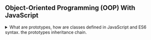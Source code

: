 ## Object-Oriented Programming (OOP) With JavaScript

<details>
<summary>
What are prototypes, how are classes defined in JavaScript and ES6 syntax. the prototypes inheritance chain.
</summary>

Javascript is an object oriented language.
we have constructors, prototypes, classes, inheritance, and ES6 methods.

### Object Oriented Programming Overview

<details>
<summary>
A high level overview of Object Oriented Programming, the principles of OOP and how it's actually used in JavaScript
</summary>

a programming paradigm based on the concept of **object**. wwe use object to represent (model, describe) real-world or abstract features.
objects can contain data (**properties**) and actions(**methods**), with object, we pack the data along with the relevant behavior.

objects are self contained pieces of codes, they form the building blocks of the program, and they interact with one another using the public interface (the **api**). OOP makes code more flexible, easier to maintain and develop.

up until now we only used objects as object literals, each variable was the only instance of itself. we now move to use classes,which are conceptualized as blueprints from which many **instances** can be created.

an instance is the real object we can use, while the class is the stencil for them.

IMPORTANT: Javascript doesn't have the common form of private and public methods and properties,the examples and illustration are just for for learning purposes.

#### OOP Principals

<details>
<summary>
there are 4 common principles for OOP: abstraction, encapsulation, inheritance,polymorphism.
</summary>

> - **Abstraction**: Ignoring or hiding details tha **don't matter**, allowing us to get and **overview** perspective of the _thing_ we're implementing, instead of messing with details that don't really matter to our implementation.
>
> - **Encapsulation**: Keeping properties and method **private** inside the class, so they are **not accessible from outside the class**. Some methods can be **exposed** as a public interface (API).
>
> - **Inheritance**: Making all properties and methods of a certain class **available to a child class**, forming a hierarchical relationship between classes, this allows us to **reuse common logic** and to model real-world relationships.
>
> - **Polymorphism**: a child class can **overwrite** a method it inherited from a parent class \[it's more complex than that, but enough for our purpose].

</details>

#### OOP in Javascript

<details>
<summary>
Javascript uses prototypes rather than "class-instance" paradigm. it's called prototypal inheritance/delegation.
</summary>

JavaScript does OOP differently than other languages, each object has a prototype, the prototype has method that the object can access.

> **Prototypal inheritance**: The prototype contains methods (behavior) that are **accessible to all objects linked to that prototype**.
> Behavior is **delegated** to the linked prototype object.

if we look at the mdn documentations, we can see the methods defined on the _Array.prototype_ object, we can also see it when we observe an array, all the method are defined under the prototype

there are 3 ways to create prototypal inheritance in JavaScript:

1. constructor functions
   - create objects from a function.
   - this is how built-in object (Arrays, Maps, Sets) are actually implements.
2. ES6 classes
   - a modern alternative to constructor function syntax.
   - **only synthetic sugar**. same as constructor function behind the scenes.
   - not actual classes like what we have in other languages.
   - another layer of abstraction.
3. Object.create()
   - the easiest way to link an object to a prototype object.

</details>

</details>

### Constructor Functions and the _new_ Operator

<details>
<summary>
The new operator creates and returns an object from a function. the instanceof operator.
</summary>

We start with constructor functions. it's a completely normal function that's called with the _new_ keyword. we can use function declaration and function expressions, **but not arrow functions**. by convention, constructor function start with a capital letter.

```js
const Person = function (firstName, birthYear) {
  console.log(this);
  this.firstName = firstName;
  this.birthYear = birthYear;
};

const jonas = new Person("jonas", 1991);
const matilda = new Person("matilda", 2005);
console.log(jonas, matilda);
```

the _new_ operator does some heavy lifting

1. it creates a new empty object {}.
2. the function is called on the newly created object (the _this_ keyword). this is why arrow functions won't work.
3. the newly created object is linked to a prototype.
4. the object is automatically returned from the function. no need for a _return_ statement.

an object created from a constructor function is instance of something, we can check it with the _instanceof_ operator, which returns a boolean value.

```js
console.log("jonas is a Person?", jonas instanceof Person);
console.log("array is a Person?", [1, 2] instanceof Person);
console.log("array is an Array?", [1, 2] instanceof Array);
```

the properties that we define in the constructor are called instance properties.
we can also add methods to an constructor function. just like object literals. **but this is a bad practice**. we create the object (functions are objects) each time, it costs us memory and resources.

```js
const Person = function (firstName, birthYear) {
  this.firstName = firstName;
  this.birthYear = birthYear;
  this.calcAge = function () {
    return 2037 - this.birthYear;
  };
};
const jonas = new Person("jonas", 1991);
console.log(`${jonas.firstName} is ${jonas.calcAge()} years old!`);
```

It's better to create this method on the prototype of the object and use prototype inheritance.

</details>

### Prototypes

<details>
<summary>
JavaScript implemented it's object hierarchy with prototypes, a special kind of object that is linked to instances, eventually, all objects have the base 'Object.prototype' as the base level.
</summary>

Each function has a property called _.prototype_. we can add methods to it and then we can call the prototype method directly on the object, just like it was a function of the object itself.
the function exists just once, but all instances can use it.

```js
console.log("before adding function to prototype", Person.prototype);
console.log(Array.prototype);
Person.prototype.calcAgePrototype = function () {
  console.log(this);
  return 2044 - this.birthYear;
};
console.log(`${jonas.firstName} is ${jonas.calcAgePrototype()} years old!`);
console.log("after adding function to prototype", Person.prototype);
console.log("the prototype function isn't on the object", jonas);
```

we can see the prototype of each object with calling \_.\_\_proto\_\_\_ on an object instance.
and here is something confusing. the _Person.prototype_ (the prototype property of the function) is the same as the jonas.\_\_proto\_\_'. There is also the function _.isPrototypeOf(object)_ that checks this

```js
console.log("jonas.__proto__", jonas.__proto__);
console.log("Person.__proto__", Person.__proto__);

console.log(
  "jonas.__proto__ === Person.prototype",
  jonas.__proto__ === Person.prototype);
console.log('prototype.isPrototypeOf()');
console.log(Person.prototype.isPrototypeOf(jonas)); //true
console.log(Person.prototype.isPrototypeOf(Person)); //false
);
```

the _.prototype_ property is actually the prototype of linked objects, or something like that.

as we saw before, the _new_ operator sets the prototype (the .\_\_proto\_\_) of the created object to the _.prototype_ of the function.
we can also set properties on the prototype itself. which will be only stored on the prototype object, and not in the instance

```js
Person.prototype.species = "Home Sapiens";
console.log("matilda.species", matilda.species);
console.log("matilda", matilda);
console.log("Person.prototype", Person.prototype);
```

we can check if a property belong to the object instance with _.hasOwnProperty(propertyName)_ method.

```js
console.log(
  "jonas.hasOwnProperty('firstName')",
  jonas.hasOwnProperty("firstName")
); //true
console.log("jonas.hasOwnProperty('species')", jonas.hasOwnProperty("species")); //false
```

#### Prototypal Inheritance and the Prototype Chain

<details>
<summary>
The Prototype chain is similar to the scope chain, from the object own properties, all the way up to the prototype and the Object.prototype.
</summary>

Constructor function has a _.prototype_ property pointing to a prototype object.
that prototype objects has a _.constructor_ property pointing back the to the function.

the prototype is actually the prototype not of the function, but of all the objects created by this function.

when we call a function with the _new_ operator. this is true for function constructors and ES6 classes, but not _Object.create()_.

> 1. an empty object is created.
> 2. _this_ keyword in the function call is set to the new object.
> 3. the new object is linked via the .\_\_proto\_\_ property to to constructor function prototype property.
> 4. the new object is returned from constructor function call.

when we call a method on a object, we first check the object itself, and if there isn't a match, the prototype is checked next. this is called _prototype delegation_. all these connections are part of the prototype chain.

//TODO: add diagram.

all objects in JavaScript have prototypes, and the prototype of our constructed prototype is Object.prototype, which was built by _Object()_. so if there's a method that's not on the object, and not on it's prototype then we check the next prototype (_Object.prototype_). the prototype of the Object constructor function is the null prototype. the final,base level, link of the prototype chain.

```js
console.log("Object.prototype", Object.prototype);
console.log("{}.__proto__", {}.__proto__);
```

> **Prototype Chain**: series of links between objects, linked through prototypes (similar to the scope chain).

</details>

#### Prototypical Inheritance and Built-in Objects

<details>
<summary>
The Built-in Objects have chains of prototypes, which is why they have methods
</summary>

the prototypal inheritance is what powers the built-in JavaScript object.

```js
console.log("jonas.__proto__", jonas.__proto__); //Person Prototype
console.log("jonas.__proto__.__proto__", jonas.__proto__.__proto__); //ObjectPrototype
console.log(
  "jonas.__proto__.__proto__.__proto__",
  jonas.__proto__.__proto__.__proto__
); //null
console.log("Person.prototype.constructor", Person.prototype.constructor); //function Person
console.log("Person.__proto__", Person.__proto__); //empty object

//arrays
console.log("arrays");
console.log("array", [1, 2, 3].__proto__);
console.log(
  "array __proto__ ==== Array.prototype",
  [1, 2, 3].__proto__ === Array.prototype
);
console.log([1, 2, 3].__proto__.__proto__); // the object prototype
```

we can actually use this to our advantage and enhance the array object via the prototype! but of course, this is a bad practice, we shouldn't touch the built-in objects.

```js
const arrDuplicates = [1, 2, 3, 2, 3, 5];
console.log(arrDuplicates.uniqueElements()); //error!
Array.prototype.uniqueElements = function () {
  return [...new Set(this)];
};

console.log(arrDuplicates.uniqueElements()); //now it works!
```

we can also check the prototypes of html elements. and we discover that the Nodes and DOM follow the same chain. and eventually we will reach the Object prototype. we can also use _console.dir()_ to inspect functions, and we see they too have an prototype, which is why we can call method like _.bind()_ on them..

```js
const nodePrototypes = function () {
  const h1 = document.querySelector("h1");
  console.log("h1.__proto__", h1.__proto__); // htmlLeadingElement
  console.log("h1.__proto__.__proto__", h1.__proto__.__proto__); //HtmlElement
  console.dir(() => {
    5;
  }); //function has prototype as well
};
```

</details>

#### Coding Challenge #1

<details>
<summary>
Use constructor function to create objects and then add methods to the prototypes. would be cool to use the Intl.NumberFormat object maybe and have it be either in the prototype or in the object itself.
</summary>

> Your tasks:
>
> 1. Use a constructor function to implement a 'Car'. A car has a 'make' and a 'speed' property. The 'speed' property is the current speed of the car in km/h.
> 2. Implement an 'accelerate' method that will increase the car's speed by 10, and log the new speed to the console.
> 3. Implement a 'brake' method that will decrease the car's speed by 5, and log the new speed to the console.
> 4. Create 2 'Car' objects and experiment with calling 'accelerate' and 'brake' multiple times on each of them.
>
> Test data:
>
> - Data car 1: 'BMW' going at 120 km/h.
> - Data car 2: 'Mercedes' going at 95 km/h.

</details>

</details>

### ES6 Classes

<details>
<summary>
Like constructor functions, but with modern syntax.
</summary>
ES6 aren't classes like java or c++, they still do prototypical inheritance, but we a syntax that's more familiar to programmers from other languages.

we can have class deceleration and class expressions.
we use the keyword _class_, we must use _constructor_ as a method name. the other methods we define are part of the prototype, not on the object.

```js
const PersonEx = class {};
class PersonCL {
  constructor(firstName, birthYear) {
    this.firstName = firstName;
    this.birthYear = birthYear;
  }
  //method will be added to .prototype property.
  calculateAge() {
    console.log(2037 - this.birthYear);
  }
}

const janice = new PersonCL("Janice", 1986);
console.log(janice);
```

1. Classes are not hoisted.
2. Classes are first-class citizens.
3. Class are always executed in 'strict-mode'.

we can't ignore prototypical inheritance, even if we use ES6 method. but the class syntax makes things nicer by having all the code at the same place,

</details>

### Getters And Setters

<details>
<summary>
Function that get and set data, but are called on like regular properties. actually part of ES5.
</summary>

for getters, we create a normal function, and then add the _get_ keyword for to it. so we now longer need parentheses to call it. setters use the _set_ keyword and must take **one** parameter.

```js
const account = {
  owner: "Jonas",
  movements: [120, 30, 400],

  get latest() {
    return this.movements.slice(-1).pop();
  },
  set latest(mov) {
    this.movements.push(mov);
  },
};
console.log(account.latest);
account.latest = 55;
console.log(account);
```

for ES6 classes, the code is similar. we simply add the _'get/set'_ keywords.
remember that it still is a function, and will be calculated only when we call it,and recalculated again for each call.

```js
class PersonCL {
  constructor(firstName, birthYear) {
    this.firstName = firstName;
    this.birthYear = birthYear;
  }
  //method will be added to .prototype property.
  get age() {
    console.log(2037 - this.birthYear);
  }
}

const janice = new PersonCL("Janice", 1986);
console.log(janice.age);
```

Setters are great for data validation, we can ensure that the new data fits a criteria and if it doesn't we can reject it from overwriting the data.

```js
class PersonCL {
  constructor(firstName, birthYear) {
    this.firstName = firstName;
    this.birthYear = birthYear;
    this.fullName = firstName + " unknown";
  }
  //method will be added to .prototype property.
  get age() {
    console.log(2037 - this.birthYear);
  }
  //setter has a different name than that of the property, usually underscore.
  set fullName(name) {
    if (name.includes(" ")) this._fullName = name;
    else console.log(`${name} is not valid`);
  }
}
```

we should be careful of having the same name for the setter and the underlying method. otherwise we can get a stack-overflow. the convention is to have the inner property name with an underscore before it.

</details>

### Static Methods

<details>
<summary>
Methods that belong to the namespace and act independent of whatever object we have.
</summary>

static methods don't operate on any instance of the class. like the _Array.from()_ method. these are methods that aren't attached to the prototype, so they can't be called from an instance. they are part of the constructor function.

```js
Array.from(document.querySelectorAll("p")); //works
[1, 3].from(document.querySelectorAll("p")); //error!
```

a lot of function from the _'Number'_ namespace are like that. the static function isn't inherited to the instances that were created with the function

```js
const PersonCF = function (firstName, birthYear) {
  this.firstName = firstName;
  this.birthYear = birthYear;
};

PersonCF.hey = function () {
  console.log(this); // the constructor function is the 'this'
  return "Hey!";
};
const ben = new PersonCF("ben", 1995);
//console.log(ben.hey()); //error
console.log(PersonCF.hey()); //works fine, called on constructor function
```

for es6 classes. we simply add the _static_ keyword

```js
class PersonES6 {
  constructor(firstName, birthYear) {
    this.firstName = firstName;
    this.birthYear = birthYear;
  }
  //prototype method
  hey() {
    return `Hey ${this.firstName}`;
  }
  //static method
  static hey() {
    return `Hey there!`;
  }
}

const dan = new PersonES6("dan", 1889);
console.log(dan.hey()); //call prototype method
console.log(PersonES6.hey()); // call static method
```

</details>

### Object Creation with _Object.create()_

<details>
<summary>
Object.create() returns a new object whose linked to a different object via the prototypical chain.
</summary>

The third way to create objects, by using the _Object.create()_ method, we still have prototype inheritance, but no prototype properties, no constructor function and no '_new_' operator.
we use _Object.create()_ to manually set the prototype of the created object into a different object.

```js
const PersonProto = {
  calcAgeOCR() {
    return 2037 - this.birthYear;
  }, //using enhanced object literals syntax
};

const steve = Object.create(PersonProto); //steve's prototype is PersonProto
console.log(steve.__proto__);
console.log(steve.calcAgeOCR()); //NaN
steve.birthYear = 1992;
console.log(steve.calcAgeOCR()); // now it works!
```

constructor function and ES6 classes use the _new_ keyword. _Object.create()_ sets the prototype manually. we can have different structures of objects with the same prototype, or similar structures with different prototypes.

We can have function that behaves like a constructor function, but initiates the properties via the prototypical inheritance after the object was created

```js
PersonProto.init = function (firstName, birthYear) {
  this.firstName = firstName; //the 'this' is the calling member
  this.birthYear = birthYear;
};
const sarah = Object.create(PersonProto);
sarah.init("sarah", 2011);
console.log(sarah.calcAgeOCR());
```

#### Coding Challenge #2

<details>
<summary>
Use ES6 classes, getter / setter to make the previous challenge cleaner to look at
</summary>

> Your tasks:
>
> 1. Re-create Challenge #1, but this time using an ES6 class (call it 'CarCl')
> 2. Add a getter called 'speedUS' which returns the current speed in mi/h (divide by 1.6).
> 3. Add a setter called 'speedUS' which sets the current speed in mi/h (but converts it to km/h before storing the value, by multiplying the input by 1.6)
> 4. Create a new car and experiment with the 'accelerate' and 'brake' methods, and with the getter and setter.
>
> Test data:

- Data car 1: 'Ford' going at 120 km/h.

</details>

</details>

### Inheritance Between _'Classes'_

<details>
<summary>
Different ways to create inheritance chains between prototypes.
</summary>

so far, we looked at ways to implement inheritance between an object and it's prototype, now we will look at _'real inheritance'_ between _'real classes'_. like how other programming languages do it.

#### Constructor Functions Inheritance

<details>
<summary>
Manually manipulating the prototype chain
</summary>

we start with inheritance between constructor functions.
we will use the Person Class as a parent class, and a 'student' class as a derived chile class. we will do this with using the constructor function, es6 classes and _Object.create()_.

we start with the base class. like we did many times already. we will then have constructor for the student, with the same arguments and additional data as needed. we also have a method on the prototype.

```js
const PersonCFBase = function (firstName, birthYear) {
  this.firstName = firstName;
  this.birthYear = birthYear;
};

PersonCFBase.prototype.calculateAge = function () {
  console.log(2037 - this.birthYear);
};

const StudentCFDerived = function (firstName, birthYear, course) {
  this.firstName = firstName;
  this.birthYear = birthYear;
  this.course = course;
};
StudentCFDerived.prototype.introduce = function () {
  console.log(`my name is ${this.firstName}, and I study ${this.course}`);
};
const mike = new StudentCFDerived("mike", 2015, "Economics");

mike.introduce();
```

the first thing we want to do is to remove the duplication from the student constructor function. the problem is that if we use it directly, we don't have the _'this'_ keyword, so we use the _.call()_ method.

```js
const StudentCFDerived = function (firstName, birthYear, course) {
  //PersonCFBase(firstName,birthYear); //doesn't work
  PersonCFBase.call(this, firstName, birthYear); //this works
  this.course = course;
};

//mike.calculateAge(); //doesn't work
mike.introduce(); //works
```

we have the introduce method, but not 'calculate age' method on the student object. we want to inherit from the person class. we want to make the prototype chain fit this vision.
the prototype of student.\_\_proto\_\_ should be the person prototype. this is done manually for now.

```js
StudentCFDerived.prototype.foo = function () {};
console.log(StudentCFDerived.prototype); //foo is visible
StudentCFDerived.prototype = Object.create(PersonCFBase.prototype);
console.log(StudentCFDerived.prototype); //foo is gone!
const jen = new StudentCFDerived("jen", 2016, "Math");
jen.calculateAge(); //works
```

this actually creates a new object as the prototype, so any new student will lose access to the previous methods, because now we created an empty (but still linked) object as the prototype. this means we should restructure the order.

we have to use _Object.create()_ to set up the prototype chain. otherwise we get a weird thing. we want to inherit, not make the same.

```js
StudentCFDerived.prototype = PersonCFBase.prototype; //is bad.
StudentCFDerived.prototype = Object.create(PersonCFBase.prototype); // is good, almost
```

now we make a new student object, and when we call a method, like calculateAge(), it travels across the prototype chain, from the student prototype, ot the person prototype, and then the Object prototype.

we still have some stuff to fix! we want the _.prototype.constructor_ to point to the correct constructor function!

```js
console.log(StudentCFDerived.prototype.constructor); //personCFBase
StudentCFDerived.prototype.constructor = StudentCFDerived;
console.log(StudentCFDerived.prototype.constructor); //StudentCFDerived

console.log(jen instanceof StudentCFDerived); //true
console.log(jen instanceof PersonCFBase); //true
console.log(jen instanceof Object); //true
```

</details>

#### Coding Challenge #3

<details>
<summary>
Using inheritance with constructor functions, overriding some functions and not others. using the first matched method in the prototype chain.
</summary>

> Your tasks:
>
> 1. Use a constructor function to implement an Electric Car (called 'EV') as a child "class" of 'Car'. Besides a make and current speed, the 'EV' also has the current battery charge in % ('charge' property)
> 2. Implement a 'chargeBattery' method which takes an argument 'chargeTo' and sets the battery charge to 'chargeTo'.
> 3. Implement an 'accelerate' method that will increase the car's speed by 20, and decrease the charge by 1%. Then log a message like this: 'Tesla going at 140 km/h, with a charge of 22%'.
> 4. Create an electric car object and experiment with calling 'accelerate', 'brake' and 'chargeBattery' (charge to 90%). Notice what happens when you 'accelerate'!
>
> Hint: Review the definition of polymorphism
>
> Test data:
>
> - Data car 1: 'Tesla' going at 120 km/h, with a charge of 23.

</details>

#### ES6 Classes Inheritance

<details>
<summary>
The ES6 classes syntax for inheritance. the most like other languages
</summary>

Now we will use ES6 classes to inherit from
we start with the same ES6 class for person,
the 'class' syntax hides the details and does the work for us, we simply have the additional _extends_ and _super_ keywords.

- _extends_ links the classes and the prototypes.
- _super_ calls the constructor function of the parent class.

if we don't have additional arguments to the constructor, we can drop the entire constructor call in the derived class. it will be generated automatically.

```js
class A {
  constructor(a, b) {
    this.a = a;
    this.b = b;
  }
}
class B extends A {
  constructor(a, b, c) {
    super(a, b);
    this.c = c;
  }
  foo() {
    return this.a + this.b + this.c;
  }
}
class C extends A {
  //we can drop the constructor
  bar() {
    return this.a * this.b;
  }
}
const b = new B(1, 2, 3);
console.log(b.foo());
const c = new C(4, 5);
console.log(c.bar());
```

the prototype chain is automatically set up by the _extends_ keyword. we can still override methods in the derived class to make it appear first in the prototype chain.

**there is a danger associated with inheritance, but we will see it later in the course.**

</details>

#### _Object.create()_ Inheritance

<details>
<summary>
Creating Inheritance via the Object.create() method by specifying the objects directly.
</summary>

we make the derived prototype inherit from the base prototype with _Object.create()_. and now we have a prototype chain. we can then add methods to the new prototype that we created. the same prototype chain rules apply

there is a diagram.

```js
const StudentPrototype = Object.create(PersonPrototype);
StudentPrototype.init = function (firstName, birthYear, course) {
  PersonPrototype.init.call(this, firstName, birthYear);
  this.course = course;
};
StudentPrototype.introduce = function () {
  return `hey! I am ${this.firstName}, and I study ${this.course} for fun!`;
};
const jay = Object.create(StudentPrototype);

jay.init("jay", 2019, "chemistry");
console.log(jay.calcAgeOCR());
console.log(jay.introduce());
```

No need to use the _'new'_ keyword, worry about constructors or stuff like that, this isn't trying to copy other languages. we are just linking objects together to serve as prototypes.

</details>

</details>

### Encapsulation And data Privacy

<details>
<summary>
How do we stop users from accessing private data?
</summary>

refactoring the account objects from the earlier lectures into classes.
using methods instead of directly touching elements. but those members can still be touched and changed,

```js
class Account {
  constructor(owner, currency, pin) {
    this.owner = owner;
    this.currency = currency;
    this.pin = pin;
    this.movements = [];
    this.locale = navigator.language;
  }
  deposit(val) {
    this.movements.push(val);
  }
  withdraw(val) {
    this.movements.push(-val);
  }
  approveLoan(val) {
    return val < this.movements.reduce((a, b) => a + b, 0) / 10; //assume this works
  }
  requestLoan(val) {
    if (this.approveLoan(val)) {
      this.deposit(val);
    }
  }
}
const account1 = new Account("Jonas", "EUR", 1111);
account1.deposit(500);
account1.withdraw(300);
account1.movements.push(9000); //can still do this.
account1.approveLoan = function (val) {
  return true;
}; //changing the method from outside
```

encapsulation means making data and methods private, only accessible from inside the objects. this for both security reasons and to allow us to change internal code without effecting the outside code (which uses the public API).

JavaScript doesn't support real encapsulation (maybe in the future it will), it only has conventions. we use an underscore to suggest that something is private, and shouldn't be changed.
**this isn't real privacy**, and JavaScript calls this 'protected' (not like other languages that use 'protected' as an access modifier). this is a way to tell other programers not to use this method.

```js
class ProtectedMovements {
  constructor(owner) {
    this.owner = owner;
    //underscore before name is convention
    this._movements = [];
  }
  getMovements() {
    return this._movements;
  }
}

const acc1 = new ProtectedMovements("Joe");
console.log(acc1.getMovements());
acc1._movements.push(11); //we can still do this
```

#### Private Class Fields and Methods

<details>
<summary>
A proposal for the future of JavaScript to implement class fields and allow true privacy.
</summary>

[Private class fields](https://developer.mozilla.org/en-US/docs/Web/JavaScript/Reference/Classes/Private_class_fields)

There is a proposal (in advanced stages) to implement class fields and support true encapsulation of data. like in other languages. this will make classes something more than synthetic sugar over constructor function.

there will be different kinds of properties: public/private X field/method and also static/ non static

_public fields_ are not on the prototype, they are on the object itself (the instance). they are declared outside of the constructor, and have a semi-colon, but not const or let. they can be accessed by the _'this'_ keyword.

_private fields_ are what we really wanted, they are truly unaccessible from the outside. we mark them like public fields, but with the # symbol before the name. **this symbol is part of the name**, but when we try accessing it from outside, we get an error.

> "Private field '#movements' must be declared in an enclosing class"

it also doesn't show when we print the object in node, but does show in chrome.

we want to set the _pin_ field to private, but we need to set it's value from the constructor, so we first declare it without a value as a private field, and then give it a value.

_public methods_ - all the methods we used so far are public methods, nothing changed.

_private methods_ - same as with private fields, we declare it with a leading # symbol to make it private. in the future it will work differently, maybe.

the same four fields apply for static versions. it's weird to think about a private static method, because static methods are called without an object, but it does work for hiding implementation and for helper functions.

```js
class AccountPrivates {
  //public fields
  locale = navigator.language;
  // _movements = [];
  //private fields
  #movements = [];
  #pin; //no value
  constructor(owner, currency, pin) {
    this.owner = owner;
    this.currency = currency;
    //??protected by convention??
    //this._movements = [];
    //this.locale = navigator.language;
    //give value to a private field
    this.#pin = pin; //
  }
  requestLoan(val) {
    if (this.#approveLoan(val)) {
      this.deposit(val);
    }
  }
  getMovements() {
    return this.#movements;
  }
  deposit(val) {
    this.#movements.push(val);
  }
  #approveLoan(val) {
    //do something
    return val % 2 === 0;
  }
}

const ben2 = new AccountPrivates("ben", "EUR", 1234);
//console.log(ben2.#movements); //error!
ben2.deposit(50);
ben2.requestLoan(900);
ben2.requestLoan(901);
//console.log(ben.#approveLoan(700)); // error!
console.log(ben2.getMovements());
console.log(ben2);
```

</details>

#### Chaining Method

<details>
<summary>
Making methods chain-able.
</summary>

like with the _.filter()_ and _.map()_ functions, we can make our methods in a way that the can be chained together. this is called a 'fluent interface'. we simply change our methods to make them return the object (the _'this'_ keyword). it's used mostly for methods that set something.

```js
//ben2.deposit(60).deposit(65).requestLoan(1000).withdraw(70); // won't work for now.
class AccountPrivatesChain {
  //private fields
  #movements = [];
  #pin; //no value
  constructor(owner, currency, pin) {
    this.owner = owner;
    this.currency = currency;
    this.#pin = pin; //
  }
  requestLoan(val) {
    if (this.#approveLoan(val)) {
      console.log(`loan of ${val} approved!`);
      this.deposit(val);
    }
    return this;
  }
  getMovements() {
    return this.#movements;
  }
  deposit(val) {
    this.#movements.push(val);
    return this;
  }
  #approveLoan(val) {
    //do something
    return val % 2 === 0;
  }
}
const ben3 = new AccountPrivatesChain("ben3", "NIS", 7777);
ben3.deposit(60).deposit(65).requestLoan(1000).deposit(70); // now it works
console.log(ben3.getMovements());
```

</details>

#### Coding Challenge #4

<details>
<summary>
use ES6 classes for inheritance, use private fields.
</summary>

> Your tasks:
>
> 1. Re-create Challenge #3, but this time using ES6 classes: create an 'EVCl' child class of the 'CarCl' class.
> 2. Make the 'charge' property private.
> 3. Implement the ability to chain the 'accelerate' and 'chargeBattery' methods of this class, and also update the 'brake' method in the 'CarCl' class. Then experiment with chaining!
>
> Test data:
>
> - Data car 1: 'Rivian' going at 120 km/h, with a charge of 23%.

</details>

</details>

### ES6 Classes Summary

<details>
<summary>
a review of all the terminology relating to ES6 classes.
</summary>

- _class_ keyword to define a class.
- _extends_ keyword to define an inheritance.
- _public fields_ are defined outside the constructor
- _private fields_ are defined outside the constructor and with the _#_ prefix to their name. not accessible from outside the class.
- _static_ keyword can be applied to _public fields_ and _private fields_ to make them available only on the class, not on instances.
- _constructor_ is a declaration for the _new operator_, can be omitted in child class that doesn't add fields.
- _super_ keyword calls the base class constructor, must be done before anything else.
- _instance properties_ are defined with the _'this'_ keyword, and aren't part of the prototype.
- _public methods_ are the public facing api of the class.
- _private methods_ are declared with _#_ prefix, and can only be used in the class.
- _protected_ is a convection, we add an underscore to signal to other programmers not to use this method or property, but we can't enforce this.
- _get_ is a way to make a function be called like a property, without parentheses, must be parameter-less.
- _set_ is a way to call a function like setting a property, no parameters. one argument only, be careful of naming. used for data validation.
- _new_ is an operator that creates an object with the constructor function.

</details>

</details>
